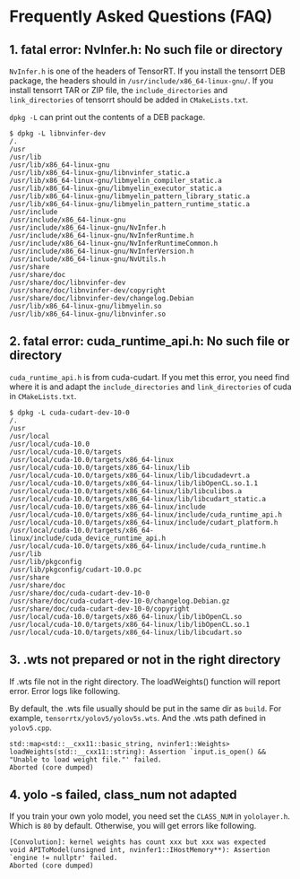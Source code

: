 # Frequently Asked Questions (FAQ)

## 1. fatal error: NvInfer.h: No such file or directory

`NvInfer.h` is one of the headers of TensorRT. If you install the tensorrt DEB package, the headers should in `/usr/include/x86_64-linux-gnu/`. If you install tensorrt TAR or ZIP file, the `include_directories` and `link_directories` of tensorrt should be added in `CMakeLists.txt`.

`dpkg -L` can print out the contents of a DEB package.

```
$ dpkg -L libnvinfer-dev 
/.
/usr
/usr/lib
/usr/lib/x86_64-linux-gnu
/usr/lib/x86_64-linux-gnu/libnvinfer_static.a
/usr/lib/x86_64-linux-gnu/libmyelin_compiler_static.a
/usr/lib/x86_64-linux-gnu/libmyelin_executor_static.a
/usr/lib/x86_64-linux-gnu/libmyelin_pattern_library_static.a
/usr/lib/x86_64-linux-gnu/libmyelin_pattern_runtime_static.a
/usr/include
/usr/include/x86_64-linux-gnu
/usr/include/x86_64-linux-gnu/NvInfer.h
/usr/include/x86_64-linux-gnu/NvInferRuntime.h
/usr/include/x86_64-linux-gnu/NvInferRuntimeCommon.h
/usr/include/x86_64-linux-gnu/NvInferVersion.h
/usr/include/x86_64-linux-gnu/NvUtils.h
/usr/share
/usr/share/doc
/usr/share/doc/libnvinfer-dev
/usr/share/doc/libnvinfer-dev/copyright
/usr/share/doc/libnvinfer-dev/changelog.Debian
/usr/lib/x86_64-linux-gnu/libmyelin.so
/usr/lib/x86_64-linux-gnu/libnvinfer.so
```

## 2. fatal error: cuda_runtime_api.h: No such file or directory

`cuda_runtime_api.h` is from cuda-cudart. If you met this error, you need find where it is and adapt the `include_directories` and `link_directories` of cuda in `CMakeLists.txt`.

```
$ dpkg -L cuda-cudart-dev-10-0 
/.
/usr
/usr/local
/usr/local/cuda-10.0
/usr/local/cuda-10.0/targets
/usr/local/cuda-10.0/targets/x86_64-linux
/usr/local/cuda-10.0/targets/x86_64-linux/lib
/usr/local/cuda-10.0/targets/x86_64-linux/lib/libcudadevrt.a
/usr/local/cuda-10.0/targets/x86_64-linux/lib/libOpenCL.so.1.1
/usr/local/cuda-10.0/targets/x86_64-linux/lib/libculibos.a
/usr/local/cuda-10.0/targets/x86_64-linux/lib/libcudart_static.a
/usr/local/cuda-10.0/targets/x86_64-linux/include
/usr/local/cuda-10.0/targets/x86_64-linux/include/cuda_runtime_api.h
/usr/local/cuda-10.0/targets/x86_64-linux/include/cudart_platform.h
/usr/local/cuda-10.0/targets/x86_64-linux/include/cuda_device_runtime_api.h
/usr/local/cuda-10.0/targets/x86_64-linux/include/cuda_runtime.h
/usr/lib
/usr/lib/pkgconfig
/usr/lib/pkgconfig/cudart-10.0.pc
/usr/share
/usr/share/doc
/usr/share/doc/cuda-cudart-dev-10-0
/usr/share/doc/cuda-cudart-dev-10-0/changelog.Debian.gz
/usr/share/doc/cuda-cudart-dev-10-0/copyright
/usr/local/cuda-10.0/targets/x86_64-linux/lib/libOpenCL.so
/usr/local/cuda-10.0/targets/x86_64-linux/lib/libOpenCL.so.1
/usr/local/cuda-10.0/targets/x86_64-linux/lib/libcudart.so
```

## 3. .wts not prepared or not in the right directory

If .wts file not in the right directory. The loadWeights() function will report error. Error logs like following.

By default, the .wts file usually should be put in the same dir as `build`. For example, `tensorrtx/yolov5/yolov5s.wts`. And the .wts path defined in `yolov5.cpp`.

```
std::map<std::__cxx11::basic_string, nvinfer1::Weights> loadWeights(std::__cxx11::string): Assertion `input.is_open() && "Unable to load weight file."' failed.
Aborted (core dumped)
```

## 4. yolo -s failed, class_num not adapted

If you train your own yolo model, you need set the `CLASS_NUM` in `yololayer.h`. Which is `80` by default. Otherwise, you will get errors like following.

```
[Convolution]: kernel weights has count xxx but xxx was expected
void APIToModel(unsigned int, nvinfer1::IHostMemory**): Assertion `engine != nullptr' failed.
Aborted (core dumped)
```

